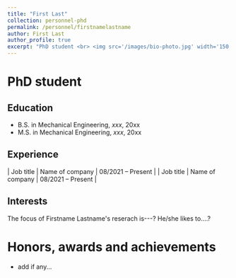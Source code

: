 ```yaml
---
title: "First Last"
collection: personnel-phd
permalink: /personnel/firstnamelastname
author: First Last
author_profile: true
excerpt: "PhD student <br> <img src='/images/bio-photo.jpg' width='150' height='auto'>"
---
```

# PhD student

## Education
* B.S. in Mechanical Engineering, *xxx*, 20xx
* M.S. in Mechanical Engineering, *xxx*, 20xx

## Experience

| Job title          | Name of company     | 08/2021 – Present |
| Job title          | Name of company     | 08/2021 – Present |

## Interests
The focus of Firstname Lastname's reserach is---? He/she likes to....?

# Honors, awards and achievements
* add if any...

